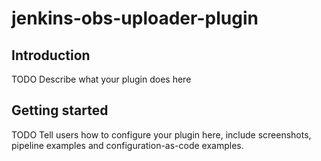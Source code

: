 # jenkins-obs-uploader-plugin

## Introduction

TODO Describe what your plugin does here

## Getting started

TODO Tell users how to configure your plugin here, include screenshots, pipeline examples and 
configuration-as-code examples.

